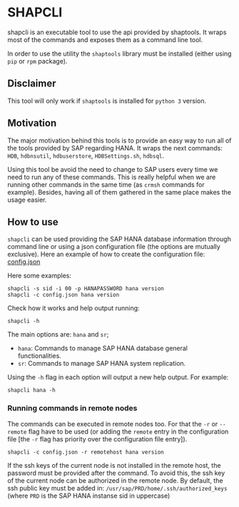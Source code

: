 # SHAPCLI

shapcli is an executable tool to use the api provided by shaptools. It wraps most of the commands and
exposes them as a command line tool.

In order to use the utility the `shaptools` library must be installed (either using `pip` or `rpm` package).

## Disclaimer

This tool will only work if `shaptools` is installed for `python 3` version.

## Motivation

The major motivation behind this tools is to provide an easy way to run all of the tools provided by
SAP regarding HANA. It wraps the next commands: `HDB`, `hdbnsutil`, `hdbuserstore`,
`HDBSettings.sh`, `hdbsql`.

Using this tool be avoid the need to change to SAP users every time we need to run any of these
commands. This is really helpful when we are running other commands in the same time (as `crmsh`
commands for example). Besides, having all of them gathered in the same place makes the usage
easier.

## How to use

`shapcli` can be used providing the SAP HANA database information through command line or using a
json configuration file (the options are mutually exclusive).
Here an example of how to create the configuration file: [config.json](shapcli.config.example)

Here some examples:

```
shapcli -s sid -i 00 -p HANAPASSWORD hana version
shapcli -c config.json hana version
```

Check how it works and help output running:

```
shapcli -h
```

The main options are: `hana` and `sr`;

* `hana`: Commands to manage SAP HANA database general functionalities.
* `sr`: Commands to manage SAP HANA system replication.

Using the `-h` flag in each option will output a new help output. For example:

```
shapcli hana -h
```

### Running commands in remote nodes

The commands can be executed in remote nodes too. For that the `-r` or `--remote` flag have to be
used (or adding the `remote` entry in the configuration file [the `-r` flag has priority over the
configuration file entry]).

```
shapcli -c config.json -r remotehost hana version
```

If the ssh keys of the current node is not installed in the remote host, the password must be
provided after the command. To avoid this, the ssh key of the current node can be authorized in the
remote node. By default, the ssh public key must be added in: `/usr/sap/PRD/home/.ssh/authorized_keys`
(where `PRD` is the SAP HANA instanse sid in uppercase)
